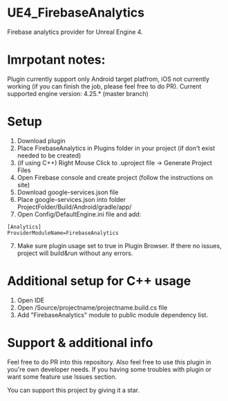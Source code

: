 # UE4_FirebaseAnalytics
Firebase analytics provider for Unreal Engine 4. 

# Imrpotant notes: 
Plugin currently support only Android target platfrom, iOS not currently working (if you can finish the job, please feel free to do PR).
Current supported engine version: 4.25.* (master branch)

# Setup
1. Download plugin
2. Place FirebaseAnalytics in Plugins folder in your project (if don't exist needed to be created)
3. (if using C++) Right Mouse Click to .uproject file -> Generate Project Files 
4. Open Firebase console and create project (follow the instructions on site)
5. Download google-services.json file
6. Place google-services.json into folder ProjectFolder/Build/Android/gradle/app/ 
7. Open Config/DefaultEngine.ini file and add:
```
[Analytics]
ProviderModuleName=FirebaseAnalytics
```
7. Make sure plugin usage set to true in Plugin Browser. If there no issues, project will build&run without any errors. 

# Additional setup for C++ usage
1. Open IDE
2. Open /Source/projectname/projectname.build.cs file 
3. Add "FirebaseAnalytics" module to public module dependency list. 

# Support & additional info
Feel free to do PR into this repository. Also feel free to use this plugin in you're own developer needs.
If you having some troubles with plugin or want some feature use Issues section.

You can support this project by giving it a star.
